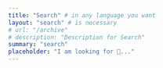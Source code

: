 ```yaml
---
title: "Search" # in any language you want
layout: "search" # is necessary
# url: "/archive"
# description: "Description for Search"
summary: "search"
placeholder: "I am looking for 🤔..."
---
```

